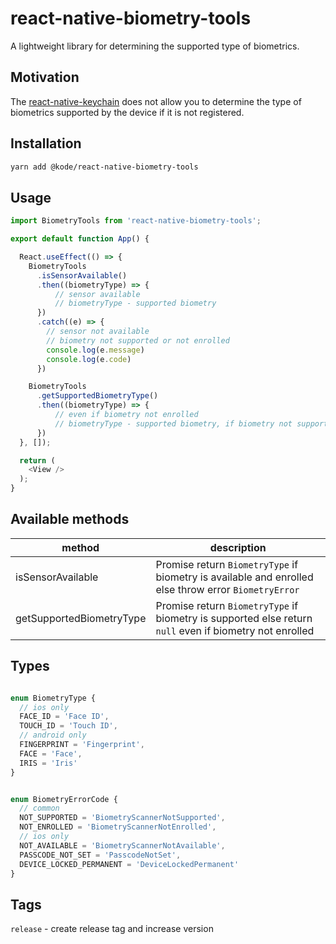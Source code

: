 # react-native-biometry-tools

A lightweight library for determining the supported type of biometrics.

## Motivation

The [react-native-keychain](https://www.npmjs.com/package/react-native-keychain) does not allow you to determine the type of biometrics supported by the device if it is not registered.

## Installation

```sh
yarn add @kode/react-native-biometry-tools
```

## Usage

```js
import BiometryTools from 'react-native-biometry-tools';

export default function App() {

  React.useEffect(() => {
    BiometryTools
      .isSensorAvailable()
      .then((biometryType) => {
          // sensor available
          // biometryType - supported biometry
      })
      .catch((e) => {
        // sensor not available
        // biometry not supported or not enrolled
        console.log(e.message)
        console.log(e.code)
      })

    BiometryTools
      .getSupportedBiometryType()
      .then((biometryType) => {
          // even if biometry not enrolled
          // biometryType - supported biometry, if biometry not supported then return null
      })
  }, []);

  return (
    <View />
  );
}

```

## Available methods

| method                   | description                                                                                             |
| ------------------------ | ------------------------------------------------------------------------------------------------------- |
| isSensorAvailable        | Promise return `BiometryType` if biometry is available and enrolled else throw error `BiometryError`    |
| getSupportedBiometryType | Promise return `BiometryType` if biometry is supported else return `null` even if biometry not enrolled |


## Types

```ts

enum BiometryType {
  // ios only
  FACE_ID = 'Face ID',
  TOUCH_ID = 'Touch ID',
  // android only
  FINGERPRINT = 'Fingerprint',
  FACE = 'Face',
  IRIS = 'Iris'
}


enum BiometryErrorCode {
  // common  
  NOT_SUPPORTED = 'BiometryScannerNotSupported',
  NOT_ENROLLED = 'BiometryScannerNotEnrolled',
  // ios only
  NOT_AVAILABLE = 'BiometryScannerNotAvailable',
  PASSCODE_NOT_SET = 'PasscodeNotSet',
  DEVICE_LOCKED_PERMANENT = 'DeviceLockedPermanent'
}

```

## Tags

`release` - create release tag and increase version

